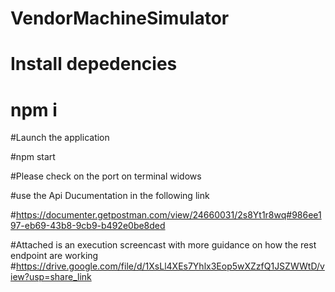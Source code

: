 # VendorMachineSimulator

# Install depedencies 
# npm i

#Launch the application 

#npm start

#Please check on the port on terminal widows

#use the Api Ducumentation in the following link

#https://documenter.getpostman.com/view/24660031/2s8Yt1r8wq#986ee197-eb69-43b8-9cb9-b492e0be8ded

#Attached is an execution screencast with more guidance on how the rest endpoint are working
#https://drive.google.com/file/d/1XsLl4XEs7Yhlx3Eop5wXZzfQ1JSZWWtD/view?usp=share_link
